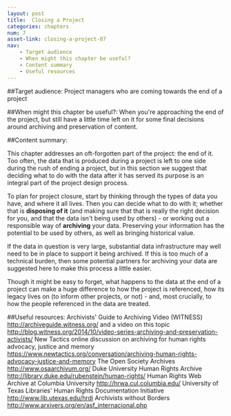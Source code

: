 ```yaml
---
layout: post
title:  Closing a Project
categories: chapters
num: 7
asset-link: closing-a-project-07
nav: 
    - Target audience
    - When might this chapter be useful? 
    - Content summary
    - Useful resources
---
```


##<span id="target-audience">Target audience</span>:
Project managers who are coming towards the end of a project 

##<span id="useful">When might this chapter be useful?</span>:
When you're approaching the end of the project, but still have a little time left on it for some final decisions around archiving and preservation of content. 

##<span id="content-summary">Content summary</span>:

This chapter addresses an oft-forgotten part of the project: the end of it. Too often, the data that is produced during a project is left to one side during the rush of ending a project, but in this section we suggest that deciding what to do with the data after it has served its purpose is an integral part of the project design process. 

To plan for project closure, start by thinking through the types of data you have, and where it all lives. Then you can decide what to do with it; whether that is **disposing of it** (and making sure that that is really the right decision for you, and that the data isn't being used by others) - or working out a responsible way of **archiving** your data. Preserving your information has the potential to be used by others, as well as bringing historical value.

If the data in question is very large, substantial data infrastructure may well need to be in place to support it being archived. If this is too much of a technical burden, then some potential partners for archiving your data are suggested here to make this process a little easier. 

Though it might be easy to forget, what happens to the data at the end of a project can make a huge difference to how the project is referenced, how its legacy lives on (to inform other projects, or not) - and, most crucially, to how the people referenced in the data are treated.

##<span id="useful-resources">Useful resources</span>:
Archivists' Guide to Archiving Video (WITNESS) http://archiveguide.witness.org/ and a video on this topic http://blog.witness.org/2014/10/video-series-archiving-and-preservation-activists/
New Tactics online discussion on archiving for human rights advocacy, justice and memory https://www.newtactics.org/conversation/archiving-human-rights-advocacy-justice-and-memory
The Open Society Archives http://www.osaarchivum.org/
Duke University Human Rights Archive http://library.duke.edu/rubenstein/human-rights/
Human Rights Web Archive at Columbia University http://hrwa.cul.columbia.edu/
University of Texas Libraries' Human Rights Documentation Initiative http://www.lib.utexas.edu/hrdi
Archivists without Borders http://www.arxivers.org/en/asf_internacional.php